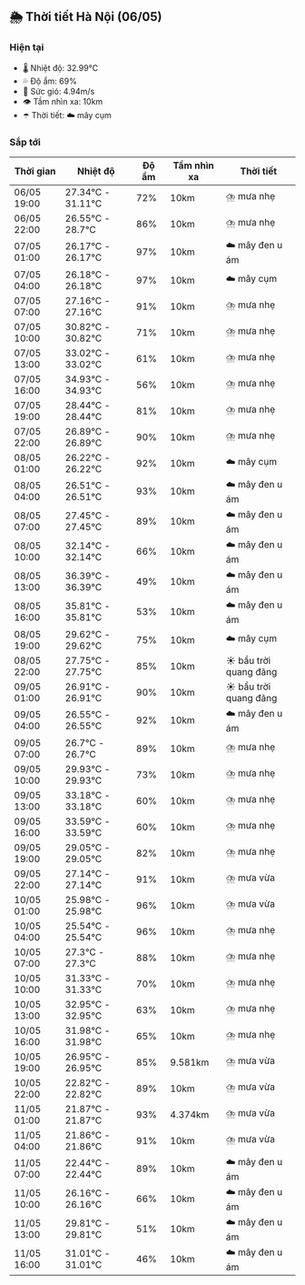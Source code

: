 ## 🌦️ Thời tiết Hà Nội (06/05)

### Hiện tại

- 🌡️ Nhiệt độ: 32.99℃
- 💦 Độ ẩm: 69%
- 💨 Sức gió: 4.94m/s
- 👁️ Tầm nhìn xa: 10km
- ☂️ Thời tiết: ☁️ mây cụm

### Sắp tới

| Thời gian | Nhiệt độ | Độ ẩm | Tầm nhìn xa | Thời tiết |
| --- | --- | --- | --- | --- |
| 06/05 19:00 | 27.34℃ - 31.11℃ | 72% | 10km | ⛈️ mưa nhẹ |
| 06/05 22:00 | 26.55℃ - 28.7℃ | 86% | 10km | ⛈️ mưa nhẹ |
| 07/05 01:00 | 26.17℃ - 26.17℃ | 97% | 10km | ☁️ mây đen u ám |
| 07/05 04:00 | 26.18℃ - 26.18℃ | 97% | 10km | ☁️ mây cụm |
| 07/05 07:00 | 27.16℃ - 27.16℃ | 91% | 10km | ⛈️ mưa nhẹ |
| 07/05 10:00 | 30.82℃ - 30.82℃ | 71% | 10km | ⛈️ mưa nhẹ |
| 07/05 13:00 | 33.02℃ - 33.02℃ | 61% | 10km | ⛈️ mưa nhẹ |
| 07/05 16:00 | 34.93℃ - 34.93℃ | 56% | 10km | ⛈️ mưa nhẹ |
| 07/05 19:00 | 28.44℃ - 28.44℃ | 81% | 10km | ⛈️ mưa nhẹ |
| 07/05 22:00 | 26.89℃ - 26.89℃ | 90% | 10km | ⛈️ mưa nhẹ |
| 08/05 01:00 | 26.22℃ - 26.22℃ | 92% | 10km | ☁️ mây cụm |
| 08/05 04:00 | 26.51℃ - 26.51℃ | 93% | 10km | ☁️ mây đen u ám |
| 08/05 07:00 | 27.45℃ - 27.45℃ | 89% | 10km | ☁️ mây đen u ám |
| 08/05 10:00 | 32.14℃ - 32.14℃ | 66% | 10km | ☁️ mây đen u ám |
| 08/05 13:00 | 36.39℃ - 36.39℃ | 49% | 10km | ☁️ mây đen u ám |
| 08/05 16:00 | 35.81℃ - 35.81℃ | 53% | 10km | ☁️ mây đen u ám |
| 08/05 19:00 | 29.62℃ - 29.62℃ | 75% | 10km | ☁️ mây cụm |
| 08/05 22:00 | 27.75℃ - 27.75℃ | 85% | 10km | ☀️ bầu trời quang đãng |
| 09/05 01:00 | 26.91℃ - 26.91℃ | 90% | 10km | ☀️ bầu trời quang đãng |
| 09/05 04:00 | 26.55℃ - 26.55℃ | 92% | 10km | ☁️ mây đen u ám |
| 09/05 07:00 | 26.7℃ - 26.7℃ | 89% | 10km | ⛈️ mưa nhẹ |
| 09/05 10:00 | 29.93℃ - 29.93℃ | 73% | 10km | ⛈️ mưa nhẹ |
| 09/05 13:00 | 33.18℃ - 33.18℃ | 60% | 10km | ⛈️ mưa nhẹ |
| 09/05 16:00 | 33.59℃ - 33.59℃ | 60% | 10km | ⛈️ mưa nhẹ |
| 09/05 19:00 | 29.05℃ - 29.05℃ | 82% | 10km | ⛈️ mưa nhẹ |
| 09/05 22:00 | 27.14℃ - 27.14℃ | 91% | 10km | ⛈️ mưa vừa |
| 10/05 01:00 | 25.98℃ - 25.98℃ | 96% | 10km | ⛈️ mưa vừa |
| 10/05 04:00 | 25.54℃ - 25.54℃ | 96% | 10km | ⛈️ mưa nhẹ |
| 10/05 07:00 | 27.3℃ - 27.3℃ | 88% | 10km | ⛈️ mưa nhẹ |
| 10/05 10:00 | 31.33℃ - 31.33℃ | 70% | 10km | ⛈️ mưa nhẹ |
| 10/05 13:00 | 32.95℃ - 32.95℃ | 63% | 10km | ⛈️ mưa nhẹ |
| 10/05 16:00 | 31.98℃ - 31.98℃ | 65% | 10km | ⛈️ mưa nhẹ |
| 10/05 19:00 | 26.95℃ - 26.95℃ | 85% | 9.581km | ⛈️ mưa vừa |
| 10/05 22:00 | 22.82℃ - 22.82℃ | 89% | 10km | ⛈️ mưa vừa |
| 11/05 01:00 | 21.87℃ - 21.87℃ | 93% | 4.374km | ⛈️ mưa vừa |
| 11/05 04:00 | 21.86℃ - 21.86℃ | 91% | 10km | ⛈️ mưa vừa |
| 11/05 07:00 | 22.44℃ - 22.44℃ | 89% | 10km | ☁️ mây đen u ám |
| 11/05 10:00 | 26.16℃ - 26.16℃ | 66% | 10km | ☁️ mây đen u ám |
| 11/05 13:00 | 29.81℃ - 29.81℃ | 51% | 10km | ☁️ mây đen u ám |
| 11/05 16:00 | 31.01℃ - 31.01℃ | 46% | 10km | ☁️ mây đen u ám |
